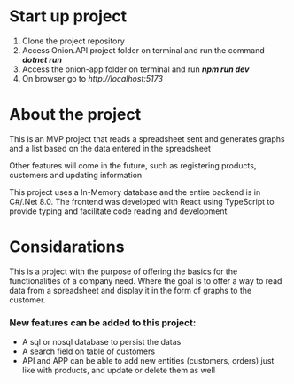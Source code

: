 # Start up project
   1. Clone the project repository
   2. Access Onion.API project folder on terminal and run the command **_dotnet run_**
   3. Access the onion-app folder on terminal and run **_npm run dev_**
   4. On browser go to _http://localhost:5173_

# About the project

  This is an MVP project that reads a spreadsheet sent and generates graphs and a list based on the data entered in the spreadsheet

  Other features will come in the future, such as registering products, customers and updating information

  This project uses a In-Memory database and the entire backend is in C#/.Net 8.0.
  The frontend was developed with React using TypeScript to provide typing and facilitate code reading and development.

# Considarations

   This is a project with the purpose of offering the basics for the functionalities of a company need.
   Where the goal is to offer a way to read data from a spreadsheet and display it in the form of graphs to the customer.
   
   ### New features can be added to this project:
         
   - A sql or nosql database to persist the datas
   - A search field on table of customers
   - API and APP can be able to add new entities (customers, orders) just like with products, and update or delete them as well 
